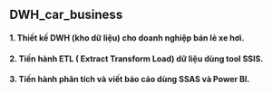 ## DWH_car_business
#### 1. Thiết kế DWH (kho dữ liệu) cho doanh nghiệp bán lẻ xe hơi.
#### 2. Tiến hành ETL ( Extract Transform Load) dữ liệu dùng tool SSIS.
#### 3. Tiến hành phân tích và viết báo cáo dùng SSAS và Power BI.
